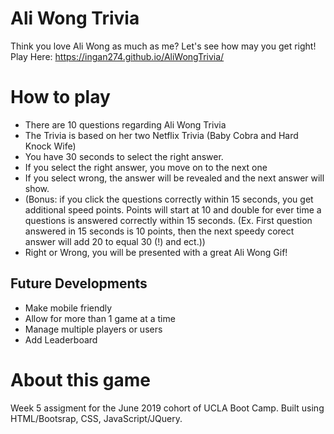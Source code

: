 # Ali Wong Trivia
Think you love Ali Wong as much as me? Let's see how may you get right!
<br>
Play Here: https://ingan274.github.io/AliWongTrivia/
# How to play
* There are 10 questions regarding Ali Wong Trivia
* The Trivia is based on her two Netflix Trivia (Baby Cobra and Hard Knock Wife)
* You have 30 seconds to select the right answer.
* If you select the right answer, you move on to the next one
* If you select wrong, the answer will be revealed and the next answer will show.
* (Bonus: if you click the questions correctly within 15 seconds, you get additional speed points. Points will start at 10 and double for ever time a questions is answered correctly within 15 seconds. (Ex. First question answered in 15 seconds is 10 points, then the next speedy corect answer will add 20 to equal 30 (!) and ect.))
* Right or Wrong, you will be presented with a great Ali Wong Gif!
## Future Developments
* Make mobile friendly
* Allow for more than 1 game at a time
* Manage multiple players or users
* Add Leaderboard
# About this game
Week 5 assigment for the June 2019 cohort of UCLA Boot Camp. Built using HTML/Bootsrap, CSS, JavaScript/JQuery.
